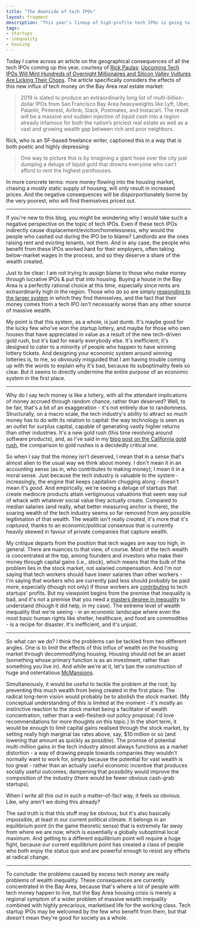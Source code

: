 ```yaml
---
title: "The downside of tech IPOs"
layout: fragment
description: "This year's lineup of high-profile tech IPOs is going to be really, really bad for anyone who wants to live in the Bay Area and doesn't have access to IPO money."
tags:
- startups
- inequality
- housing
---
```


Today I came across an article on the geographical consequences of all the tech IPOs coming up this year, courtesy of [Rick Paulas](https://twitter.com/RickPaulas/status/1100542937186750464): [Upcoming Tech IPOs Will Mint Hundreds of Overnight Millionaires and Silicon Valley Vultures Are Licking Their Chops](https://gizmodo.com/upcoming-tech-ipos-will-mint-hundreds-of-overnight-mill-1832889859). The article specifically considers the effects of this new influx of tech money on the Bay Area real estate market:

> 2019 is slated to produce an extraordinarily long list of multi-billion-dollar IPOs from San Francisco Bay Area heavyweights like Lyft, Uber, Palantir, Pinterest, Airbnb, Slack, Postmates, and Instacart. The result will be a massive and sudden injection of liquid cash into a region already infamous for both the nation’s priciest real estate as well as a vast and growing wealth gap between rich and poor neighbors.

Rick, who is an SF-based freelance writer, captioned this in a way that is both poetic and highly depressing:

> One way to picture this is by imagining a giant hose over the city just dumping a deluge of liquid gold that drowns everyone who can’t afford to rent the highest penthouses.

In more concrete terms: more money flowing into the housing market, chasing a mostly static supply of housing, will only result in increased prices. And the negative consequences will be disporportionately borne by the very poorest, who will find themselves priced out.

***

If you're new to this blog, you might be wondering why I would take such a negative perspective on the topic of tech IPOs. Even if these tech IPOs indirectly cause displacement/eviction/homelessness, why would the people who cashed out during the IPO be to blame? Landlords are the ones raising rent and evicting tenants, not them. And in any case, the people who benefit from these IPOs worked hard for their employers, often taking below-market wages in the process, and so they deserve a share of the wealth created.

Just to be clear: I am not trying to assign blame to those who make money through lucrative IPOs & put that into housing. Buying a house in the Bay Area is a perfectly rational choice at this time, especially since rents are extraordinarily high in the region. Those who do so are simply [responding to the larger system](/posts/fragments-51) in which they find themselves, and the fact that their money comes from a tech IPO isn't necessarily worse than any other source of massive wealth.

My point is that this system, as a whole, is just dumb. It's maybe good for the lucky few who've won the startup lottery, and maybe for those who own houses that have appreciated in value as a result of the new tech-driven gold rush, but it's bad for nearly everybody else. It's inefficient; it's designed to cater to a minority of people who happen to have winning lottery tickets. And designing your economic system around winning lotteries is, to me, so obviously misguided that I am having trouble coming up with the words to explain why it's bad, because its suboptimality feels so clear. But it seems to directly undermine the entire purpose of an economic system in the first place.

***

Why do I say tech money is like a lottery, with all the attendant implications of money accrued through random chance, rather than deserved? Well, to be fair, that's a bit of an exaggeration - it's not entirely due to randomness. Structurally, on a macro scale, the tech industry's ability to attract so much money has to do with its relation to capital: the way technology is seen as an outlet for surplus capital, capable of generating vastly higher returns than other industries. It's a new gold rush (this time revolving around software products), and, as I've said in my [blog post on the California gold rush](/posts/fragments-35), the comparison to gold rushes is a decidedly critical one.

So when I say that the money isn't deserved, I mean that in a sense that's almost alien to the usual way we think about money. I don't mean it in an accounting sense (as in, who contributes to making money); I mean it in a moral sense. Just because the tech industry is valuable to the system - increasingly, the engine that keeps capitalism chugging along - doesn't mean it's _good_. And empirically, we're seeing a deluge of startups that create mediocre products attain vertiginuous valuations that seem way out of whack with whatever social value they actually create. Compared to median salaries (and really, what better measuring anchor is there), the soaring wealth of the tech industry seems so far removed from any possible legitimation of that wealth. The wealth isn't really _created_, it's more that it's _captured_, thanks to an economic/political consensus that is currently heavily skewed in favour of private companies that capture wealth.

My critique departs from the position that tech wages are way too high, in general. There are nuances to that view, of course. Most of the tech wealth is concentrated at the top, among founders and investors who make their money through capital gains (i.e., stock), which means that the bulk of the problem lies in the stock market, not salaried compensation. And I'm not saying that tech workers should have _lower_ salaries than other workers - I'm saying that workers who are currently paid less should probably be paid more, especially (though not only) if those workers are [contributing](/posts/fragments-43) to tech startups' profits. But my viewpoint begins from the premise that inequality is bad, and it's not a premise that you need a [masters degree in inequality](/lse) to understand (though it did help, in my case). The extreme level of wealth inequality that we're seeing - in an economic landscape where even the most basic human rights like shelter, healthcare, and food are commodities - is a recipe for disaster. It's inefficient, and it's unjust.

***

So what can we do? I think the problems can be tackled from two different angles. One is to limit the effects of this influx of wealth on the housing market through decommodifying housing. Housing should not be an asset (something whose primary function is as an investment, rather than something you live in). And while we're at it, let's ban the construction of huge and ostentatious [McMansions](https://www.jacobinmag.com/2017/11/mcmansions-housing-architecture-rich-people).

Simultaneously, it would be useful to tackle the problem at the root, by preventing this much wealth from being created in the first place. The radical long-term vision would probably be to abolish the stock market. (My conceptual understanding of this is limited at the moment - it's mostly an instinctive reaction to the stock market being a facilitator of wealth concentration, rather than a well-fleshed-out policy proposal; I'd love recommendations for more thoughts on this topic.) In the short term, it would be enough to limit capital gains realised through the stock market, by setting really high marginal tax rates above, say, $10 million or so (and lowering that amount as quickly as possible). The promise of potential multi-million gains in the tech industry almost always functions as a market distortion - a way of drawing people towards companies they wouldn't normally want to work for, simply because the potential for vast wealth is too great - rather than an actually useful economic incentive that produces socially useful outcomes; dampening that possibility would improve the composition of the industry (there would be fewer obvious cash-grab startups).

When I write all this out in such a matter-of-fact way, it feels so obvious. Like, why aren't we doing this already?

The sad truth is that this stuff may be obvious, but it's also basically impossible, at least in our current political climate. It belongs in an equilibrium point (in the game theoretic sense) that is extremely far away from where we are now, which is essentially a globally suboptimal local maximum. And getting to a different equilibrium point will require a huge fight, because our current equilibrium point has created a class of people who both enjoy the status quo and are powerful enough to resist any efforts at radical change.

***

To conclude: the problems caused by excess tech money are really problems of wealth inequality. These consequences are currently concentrated in the Bay Area, because that's where a lot of people with tech money happen to live, but the Bay Area housing crisis is merely a regional symptom of a wider problem of massive wealth inequality combined with highly precarious, marketised life for the working class. Tech startup IPOs may be welcomed by the few who benefit from them, but that doesn't mean they're good for society as a whole.
